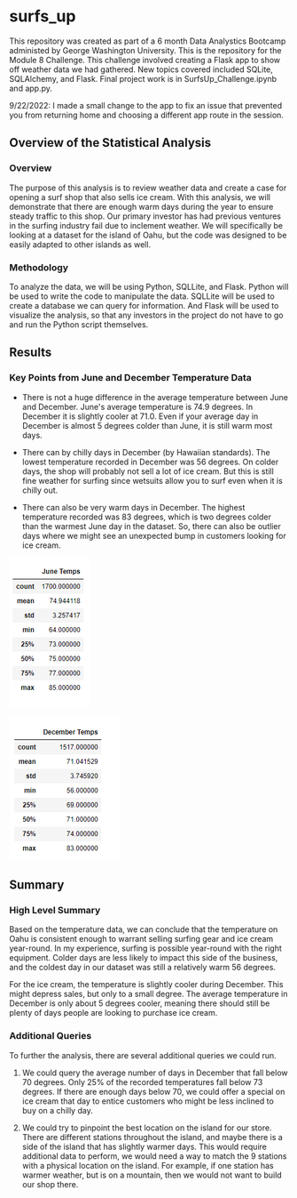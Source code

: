 # surfs_up
This repository was created as part of a 6 month Data Analystics Bootcamp administed by George Washington University. This is the repository for the Module 8 Challenge. This challenge involved creating a Flask app to show off weather data we had gathered. New topics covered included SQLite, SQLAlchemy, and Flask. Final project work is in SurfsUp_Challenge.ipynb and app.py. 

9/22/2022: I made a small change to the app to fix an issue that prevented you from returning home and choosing a different app route in the session. 

## Overview of the Statistical Analysis
### Overview
The purpose of this analysis is to review weather data and create a case for opening a surf shop that also sells ice cream. With this analysis, we will demonstrate that there are enough warm days during the year to ensure steady traffic to this shop. Our primary investor has had previous ventures in the surfing industry fail due to inclement weather. We will specifically be looking at a dataset for the island of Oahu, but the code was designed to be easily adapted to other islands as well.

### Methodology
To analyze the data, we will be using Python, SQLLite, and Flask. Python will be used to write the code to manipulate the data. SQLLite will be used to create a database we can query for information. And Flask will be used to visualize the analysis, so that any investors in the project do not have to go and run the Python script themselves. 

## Results
### Key Points from June and December Temperature Data
* There is not a huge difference in the average temperature between June and December. June's average temperature is 74.9 degrees. In December it is slightly cooler at 71.0. Even if your average day in December is almost 5 degrees colder than June, it is still warm most days. 

* There can by chilly days in December (by Hawaiian standards). The lowest temperature recorded in December was 56 degrees. On colder days, the shop will probably not sell a lot of ice cream. But this is still fine weather for surfing since wetsuits allow you to surf even when it is chilly out. 

* There can also be very warm days in December. The highest temperature recorded was 83 degrees, which is two degrees colder than the warmest June day in the dataset. So, there can also be outlier days where we might see an unexpected bump in customers looking for ice cream. 

![June Data](Resources/june.PNG)

![December Data](Resources/december.PNG)

## Summary
### High Level Summary
Based on the temperature data, we can conclude that the temperature on Oahu is consistent enough to warrant selling surfing gear and ice cream year-round. In my experience, surfing is possible year-round with the right equipment. Colder days are less likely to impact this side of the business, and the coldest day in our dataset was still a relatively warm 56 degrees. 

For the ice cream, the temperature is slightly cooler during December. This might depress sales, but only to a small degree. The average temperature in December is only about 5 degrees cooler, meaning there should still be plenty of days people are looking to purchase ice cream. 

### Additional Queries
To further the analysis, there are several additional queries we could run. 
1. We could query the average number of days in December that fall below 70 degrees. Only 25% of the recorded temperatures fall below 73 degrees. If there are enough days below 70, we could offer a special on ice cream that day to entice customers who might be less inclined to buy on a chilly day. 

2. We could try to pinpoint the best location on the island for our store. There are different stations throughout the island, and maybe there is a side of the island that has slightly warmer days. This would require additional data to perform, we would need a way to match the 9 stations with a physical location on the island. For example, if one station has warmer weather, but is on a mountain, then we would not want to build our shop there.
